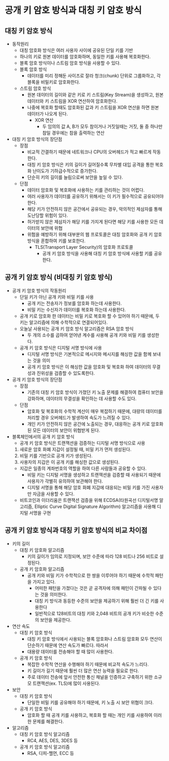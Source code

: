 # 공개 키 암호 방식과 대칭 키 암호 방식

## 대칭 키 암호 방식

* 동작원리
  * 대칭 암호화 방식은 여러 사용자 사이에 공유된 단일 키를 기반
  * 하나의 키로 원본 데이터를 암호화하며, 동일한 키를 사용해 복호화한다.
  * 블록 암호 방식이나 스트림 암호 방식을 사용할 수 있다.
  * 블록 암호 방식
    * 데이터를 미리 정해둔 사이즈로 잘라 청크(chunk) 단위로 그룹화하고, 각 블록을 비밀키로 암호화한다.
  * 스트림 암호 방식
    * 원본 데이터의 길이와 같은 키로 키 스트림(Key Stream)을 생성하고, 원본 데이터와 키 스트림을 XOR 연산하여 암호화한다. 
    * 나중에 복호화 할때도 암호화된 값과 키 스트림을 XOR 연산을 하면 원본 데이터가 나오게 된다.
      * XOR 연산
        * 두 임의의 값 A, B가 모두 참이거나 거짓일때는 거짓, 둘 중 하나만 참일 경우에는 참을 출력하는 연산
* 대칭 키 암호 방식의 장단점
  * 장점
    * 비교적 간결하기 때문에 네트워크나 CPU의 오버헤드가 적고 빠르게 작동한다.
    * 대칭 키 암호 방식은 키의 길이가 길어질수록 무차별 대입 공격을 통한 복호화 난이도가 기하급수적으로 증가한다.
    * 단순히 키의 길이를 늘림으로써 보안을 높일 수 있다.
  * 단점
    * 데이터 암호화 및 복호화에 사용하는 키를 관리하는 것이 어렵다.
    * 여러 사용자가 데이터를 공유하기 위해서는 이 키가 필수적으로 공유되어야 한다.
    * 해당 키가 안전하지 않은 공간에서 공유되는 경우, 악의적인 제삼자를 통해 도난당할 위험이 있다.
    * 허가받지 않은 제삼자가 해당 키를 가지게 된다면 해당 키를 사용한 모든 데이터의 보안에 위협
    * 위험을 예방하기 위해 대부분의 웹 프로토콜은 대칭 암호화와 공개 키 암호 방식을 혼합하여 키를 보호한다.
      * TLS(Transport Layer Security)의 암호화 프로토콜
        * 공개 키 암호 방식을 사용해 대칭 키 암호 방식에 사용할 키를 공유한다.

## 공개 키 암호 방식 (비대칭 키 암호 방식)

* 공개 키 암호 방식의 작동원리
  * 단일 키가 아닌 공개 키와 비밀 키를 사용
    * 공개 키는 전송자가 정보를 암호화 하는데 사용한다.
    * 비밀 키는 수신자가 데이터를 복호화 하는데 사용한다.
  * 공개 키로 암호화 한 데이터는 비밀 키로 복호화 할 수 있어야 하기 때문에, 두 키는 알고리즘에 의해 수학적으로 연결되어있다.
  * 오늘날 사용되는 공개 키 암호 방식 알고리즘은 RSA 암호 방식
    * 두 개의 소수를 곱하여 얻어낸 계수를 사용해 공개 키와 비밀 키를 생성한다.
  * 공개 키 암호 방식은 디지털 서명 방식에 사용
    * 디지털 서명 방식은 기본적으로 메시지와 메시지를 해싱한 값을 함께 보내는 것을 의미
    * 공개 키 암호 방식은 이 해싱한 값을 암호화 및 복호화 하여 데이터의 무결성과 진위성을 검증할 수 있도록한다. 
* 공개 키 암호 방식의 장단점
  * 장점
    * 기존의 대칭 키 암호 방식이 가졌던 키 노출 문제를 해결하여 컴퓨터 보안을 강화하며, 데이터의 무결성을 확인하는 데 사용할 수도 있다.
  * 단점
    * 암호화 및 복호화의 수학적 계산이 매우 복잡하기 때문에, 대량의 데이터를 처리할 경우 오버헤드가 발생하여 속도가 느려질 수 있다.
    * 개인 키가 안전하지 않은 공간에 노출되는 경우, 대응하는 공개 키로 암호화된 모든 데이터의 보안이 위협받게 된다.
* 블록체인에서의 공개 키 암호 방식
  * 공개 키 암호 방식은 트랜잭션을 검증하는 디지털 서명 방식으로 사용
  1. 새로운 암호 화폐 지갑이 설정될 때, 비밀 키가 먼저 생성된다.
  2. 비밀 키를 기반으로 공개 키가 생성된다.
  3. 사용자의 지갑은 이 공개 키를 해싱한 값으로 생성된다. 
  * 지갑은 일종의 계좌번호의 역할을 하여 다른 사람들과 공유할 수 있다. 
    * 비밀 키는 디지털 서명을 생성하고 트랜잭션을 검증할 때 사용되기 때문에 사용자가 각별히 유의하여 보관해야 한다. 
    * 디지털 서명을 통해 해당 암호 화폐 지갑에 대응되는 비밀 키를 가진 사용자만 자금을 사용할 수 있다.
  * 비트코인과 이더리움은 트랜잭션 검증을 위해 ECDSA(타원곡선 디지털서명 알고리즘, Elliptic Curve Digital Signature Algorithm) 알고리즘을 사용해 디지털 서명을 구현

## 공개 키 암호 방식과 대칭 키 암호 방식의 비교 차이점

* 키의 길이
  * 대칭 키 암호화 알고리즘
    * 키의 길이가 임의로 지정되며, 보안 수준에 따라 128 비트나 256 비트로 설정된다.
  * 공개 키 암호화 알고리즘
    * 공개 키와 비밀 키가 수학적으로 한 쌍을 이루어야 하기 때문에 수학적 패턴을 가지고 있다. 
      * 어떠한 패턴을 가졌다는 것은 곧 공격자에 의해 패턴이 간파될 수 있다는 것을 의미한다. 
      * 대칭 키 방식과 동등한 수준의 보안을 제공하기 위해 훨씬 더 긴 키를 사용한다
      * 일반적으로 128비트의 대칭 키와 2,048 비트의 공개 키가 비슷한 수준의 보안을 제공한다.
* 연산 속도
  * 대칭 키 암호 방식
    * 대칭 키 암호 방식에서 사용되는 블록 암호화나 스트림 암호화 모두 연산이 단순하기 때문에 연산 속도가 빠르다. 따라서 
    * 대용량 데이터를 전송해야 할 때 많이 사용한다.
  * 공개 키 암호 방식
    * 복잡한 수학적 연산을 수행해야 하기 때문에 비교적 속도가 느리다.
    * 키 길이가 길기 때문에 훨씬 더 많은 연산 능력을 필요로 한다. 
    * 주로 데이터 전송에 앞서 안전한 통신 채널을 인증하고 구축하기 위한 소규모 트랜잭션(ex. TLS)에 많이 사용된다.
* 보안
  * 대칭 키 암호 방식
    * 단일한 비밀 키를 공유해야 하기 때문에, 키 노출 시 보안 위협이 크다.
  * 공개 키 암호 방식
    * 암호화 할 때 공개 키를 사용하고, 복호화 할 때는 개인 키를 사용하여 이러한 문제를 해결한다.
* 알고리즘
  * 대칭 키 암호 방식 알고리즘
    * RC4, AES, DES, 3DES 등
  * 공개 키 암호 방식 알고리즘
    * RSA, 디피-헬먼, ECC 등
